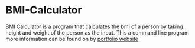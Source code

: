 # BMI-Calculator
BMI Calculator is a program that calculates the bmi of a person by taking height and weight of the person as the input. This a command line program more information can be found on by [portfolio website](https://suryasportfolio.netlify.app/) 
